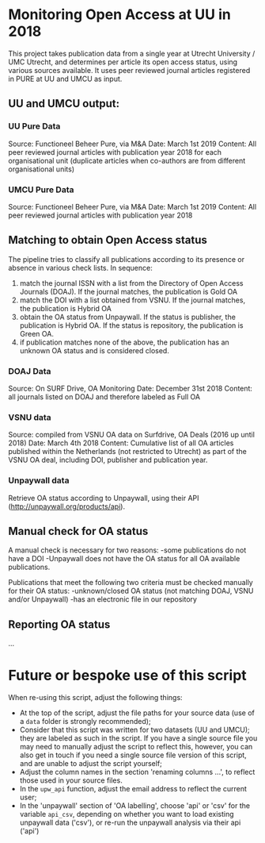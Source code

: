 # Monitoring Open Access at UU in 2018
This project takes publication data from a single year at Utrecht University / UMC Utrecht, and determines per article its open access status, using various sources available. It uses peer reviewed journal articles registered in PURE at UU and UMCU as input.

## UU and UMCU output:

### UU Pure Data
Source: Functioneel Beheer Pure, via M&A
Date: March 1st 2019
Content: All peer reviewed journal articles with publication year 2018 for each organisational unit (duplicate articles when co-authors are from different organisational units)

### UMCU Pure Data
Source: Functioneel Beheer Pure, via M&A
Date: March 1st 2019
Content: All peer reviewed journal articles with publication year 2018

## Matching to obtain Open Access status
The pipeline tries to classify all publications according to its presence or absence in various check lists. In sequence:

1. match the journal ISSN with a list from the Directory of Open Access Journals (DOAJ). If the journal matches, the publication is Gold OA
2. match the DOI with a list obtained from VSNU. If the journal matches, the publication is Hybrid OA
3. obtain the OA status from Unpaywall. If the status is publisher, the publication is Hybrid OA. If the status is repository, the publication is Green OA.
4. if publication matches none of the above, the publication has an unknown OA status and is considered closed.

### DOAJ Data
Source: On SURF Drive, OA Monitoring
Date: December 31st 2018
Content: all journals listed on DOAJ and therefore labeled as Full OA

### VSNU data
Source: compiled from VSNU OA data on Surfdrive, OA Deals (2016 up until 2018)
Date: March 4th 2018
Content: Cumulative list of all OA articles published within the Netherlands (not restricted to Utrecht) as part of the VSNU OA deal, including DOI, publisher and publication year.

### Unpaywall data
Retrieve OA status according to Unpaywall, using their API (http://unpaywall.org/products/api).

## Manual check for OA status
A manual check is necessary for two reasons:
-some publications do not have a DOI
-Unpaywall does not have the OA status for all OA available publications.

Publications that meet the following two criteria must be checked manually for their OA status:
-unknown/closed OA status (not matching DOAJ, VSNU and/or Unpaywall)
-has an electronic file in our repository

## Reporting OA status

...

# Future or bespoke use of this script
When re-using this script, adjust the following things:

- At the top of the script, adjust the file paths for your source data (use of a `data` folder is strongly recommended);
- Consider that this script was written for two datasets (UU and UMCU); they are labeled as such in the script. If you have a single source file you may need to manually adjust the script to reflect this, however, you can also get in touch if you need a single source file version of this script, and are unable to adjust the script yourself;
- Adjust the column names in the section 'renaming columns ...', to reflect those used in your source files. 
- In the `upw_api` function, adjust the email address to reflect the current user; 
- In the 'unpaywall' section of 'OA labelling', choose 'api' or 'csv' for the variable `api_csv`, depending on whether you want to load existing unpaywall data ('csv'), or re-run the unpaywall analysis via their api ('api')
